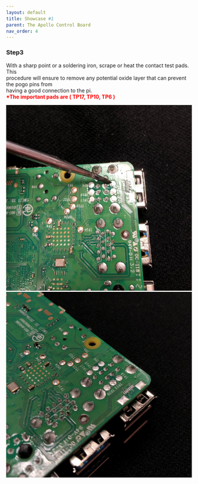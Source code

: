 ```yaml
---
layout: default
title: Showcase #1
parent: The Apollo Control Board
nav_order: 4
---
```



<h3>Step3</h3>
<p>With a sharp point or a soldering iron, scrape or heat the contact test pads. This<br> 
procedure will ensure to remove any potential oxide layer that can prevent the pogo pins from<br>
having a good connection to the pi.<br>
<span style="color: red"><b>*The important pads are ( TP17, TP10, TP6 )</b></span></p>

![](./images/USBPads1.jpg)
![](./images/USBPads2.jpg)